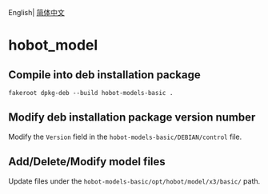 English| [简体中文](./README_cn.md)

# hobot_model

## Compile into deb installation package

```
fakeroot dpkg-deb --build hobot-models-basic .
```

## Modify deb installation package version number

Modify the `Version` field in the `hobot-models-basic/DEBIAN/control` file.

## Add/Delete/Modify model files

Update files under the `hobot-models-basic/opt/hobot/model/x3/basic/` path.